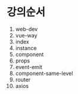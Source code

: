 # 강의순서

1. web-dev
2. vue-way
3. index
4. instance
5. component
6. props
7. event-emit
8. component-same-level
9. router
10. axios